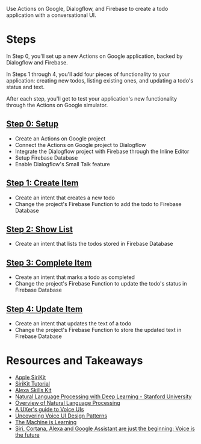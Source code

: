 Use Actions on Google, Dialogflow, and Firebase to create a todo application with a conversational UI.

# Steps

In Step 0, you'll set up a new Actions on Google application, backed by Dialogflow and Firebase.

In Steps 1 through 4, you'll add four pieces of functionality to your application: creating new todos, listing existing ones, and updating a todo's status and text.

After each step, you'll get to test your application's new functionality through the Actions on Google simulator.

## [Step 0: Setup](./00-setup.md)

- Create an Actions on Google project
- Connect the Actions on Google project to Dialogflow
- Integrate the Dialogflow project with Firebase through the Inline Editor
- Setup Firebase Database
- Enable Dialogflow's Small Talk feature

## [Step 1: Create Item](./01-create-item.md)

- Create an intent that creates a new todo
- Change the project's Firebase Function to add the todo to Firebase Database

## [Step 2: Show List](./02-show-list.md)

- Create an intent that lists the todos stored in Firebase Database

## [Step 3: Complete Item](./03-complete-item.md)

- Create an intent that marks a todo as completed
- Change the project's Firebase Function to update the todo's status in Firebase Database

## [Step 4: Update Item](./04-update-item.md)

- Create an intent that updates the text of a todo
- Change the project's Firebase Function to store the updated text in Firebase Database

# Resources and Takeaways
- [Apple SiriKit](https://developer.apple.com/sirikit/)
- [SiriKit Tutorial](https://www.raywenderlich.com/155732/sirikit-tutorial-ios)
- [Alexa Skills Kit](https://developer.amazon.com/alexa-skills-kit)
- [Natural Language Processing with Deep Learning - Stanford University](https://www.youtube.com/watch?v=OQQ-W_63UgQ)
- [Overview of Natural Language Processing](https://www.tutorialspoint.com/artificial_intelligence/artificial_intelligence_natural_language_processing.htm)
- [A UXer's guide to Voice UIs](https://uxplanet.org/a-uxers-guide-to-voice-uis-803188d67b0f)
- [Uncovering Voice UI Design Patterns](https://www.cooper.com/journal/2017/6/uncovering-voice-ui-design-patterns)
- [The Machine is Learning](https://www.theverge.com/2017/5/17/15651246/google-assistant-iphone-ai-future-interface-io-2017)
- [Siri, Cortana, Alexa and Google Assistant are just the beginning: Voice is the future](http://www.zdnet.com/article/siri-cortana-alexa-and-google-assistant-are-just-the-beginning-voice-is-the-future/)
